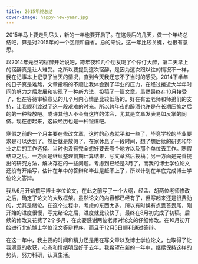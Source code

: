 ```yaml
---
title: 2015年终总结
cover-image: happy-new-year.jpg
---
```


2015年马上要走到尽头，新的一年也要开启了。在这最后的几天，做一个年终总结吧，算是对2015年的一个回顾和自省。总的来说，这一年比较关键，也很有意思。

以2014年元旦的宿醉开始说吧，跨年夜和几个朋友喝了个伶仃大醉，第二天早上的宿醉真是让人难受。之所以要提到这次宿醉，是因为这次跟以往的情况不一样，我在记事本上记录了当天的情况，直到今天我还忘不了当时的感受。2014下半年的日子真是难熬，文章投稿的不顺让我体会到了毕业的压力，在经过接近大半年时间的努力之后发展和实现了一种新方法，投稿了一篇文章。虽然最终在10月接受了，但在等待审稿意见的几个月内心情是比较低落的。好在有孟老师和师弟们的支持，让我顺利渡过了这一段艰难的时光。所以跨年夜的醉酒也许是在长期压抑之后的的一种释放吧。或许其他人不会有这样的体会，尤其是文章发表易如反掌的同侪。现在想起来，这段经历也是一种锻炼吧。

寒假之前的一个月主要在修改文章，这时的心态就平和一些了，毕竟学校的毕业要求是可以达到了。然后就是放假了，在家休息了一段时间，想了想后续的研究和毕业之后的工作选择。当时也没有完全想好要去哪个地方以及那个单位去工作。寒假结束之后，一方面是继续整理前期计算结果，写文章然后投稿；另一方面是完善提出的研究方法，解决存在的一些问题。考虑到已经是3月了，而我的博士学位论文还没有开始写，估计在年中的答辩和毕业是赶不上了，所以计划在年底完成博士学位论文答辩。

我从6月开始撰写博士学位论文，在此之前写了一个大纲，经孟、胡两位老师修改之后，确定了论文的大致框架。虽然论文的内容都已经有了，但写起来还是很费劲的，尤其是绪论。在这个过程中，考虑的东西太多，所以有时候有点畏首畏尾，刚开始的进度很慢，写完绪论之后，进度就比较快了，最终在8月初完成了初稿。后续的修改又花费了2个多月，在此要感谢两位老师对论文的仔细修改。在10月初开始进行北航博士学位论文答辩程序，而且于12月5日顺利通过答辩。

在这一年中，我主要的时间和精力还是用在写文章以及博士学位论文，也取得了让我满意的收获，心态和情绪明显好于去年。我希望在新的一年中，继续保持这样的势头，努力科研，认真生活。